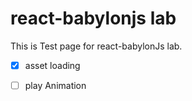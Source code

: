 # react-babylonjs lab
This is Test page for react-babylonJs lab. 

- [x] asset loading 
- [ ] play Animation

